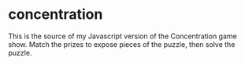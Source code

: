 concentration
=============

This is the source of my Javascript version of the Concentration game show. Match the prizes to expose pieces of the puzzle, then solve the puzzle.

